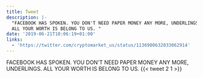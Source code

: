```yaml
---
title: Tweet
description: |-
  "FACEBOOK HAS SPOKEN. YOU DON'T NEED PAPER MONEY ANY MORE, UNDERLINGS. 
  ALL YOUR WORTH IS BELONG TO US. "
date: '2019-06-21T10:06:19+01:00'
links:
  - 'https://twitter.com/cryptomarket_us/status/1136980632033062914'
---
```

FACEBOOK HAS SPOKEN. YOU DON'T NEED PAPER MONEY ANY MORE, UNDERLINGS. 
ALL YOUR WORTH IS BELONG TO US. 
      {{< tweet 2 1 >}}
    

